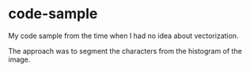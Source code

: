 # code-sample
My code sample from the time when I had no idea about vectorization. 

The approach was to segment the characters from the histogram of the image.
